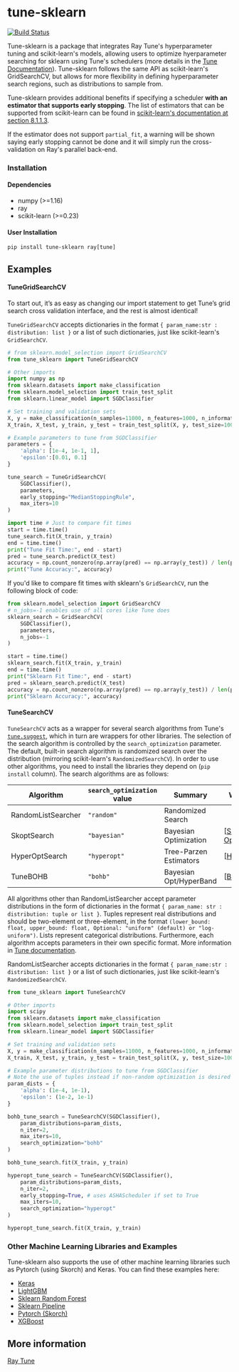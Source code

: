 # tune-sklearn
[![Build Status](https://travis-ci.com/ray-project/tune-sklearn.svg?branch=master)](https://travis-ci.com/ray-project/tune-sklearn)

Tune-sklearn is a package that integrates Ray Tune's hyperparameter tuning and scikit-learn's models, allowing users to optimize hyerparameter searching for sklearn using Tune's schedulers (more details in the [Tune Documentation](http://tune.io/)). 
Tune-sklearn follows the same API as scikit-learn's GridSearchCV, but allows for more flexibility in defining hyperparameter search regions, such as distributions to sample from.

Tune-sklearn provides additional benefits if specifying a scheduler **with an estimator that supports early stopping**. The list of estimators that can be supported from scikit-learn can be found in [scikit-learn's documentation at section 8.1.1.3](https://scikit-learn.org/stable/modules/computing.html#strategies-to-scale-computationally-bigger-data). 

If the estimator does not support `partial_fit`, a warning will be shown saying early stopping cannot be done and it will simply run the cross-validation on Ray's parallel back-end.

### Installation

#### Dependencies
- numpy (>=1.16)
- ray
- scikit-learn (>=0.23)

#### User Installation

`pip install tune-sklearn ray[tune]`

## Examples

#### TuneGridSearchCV
To start out, it’s as easy as changing our import statement to get Tune’s grid search cross validation interface, and the rest is almost identical!

`TuneGridSearchCV` accepts dictionaries in the format `{ param_name:str : distribution: list }` or a list of such dictionaries, just like scikit-learn's `GridSearchCV`.

```python
# from sklearn.model_selection import GridSearchCV
from tune_sklearn import TuneGridSearchCV

# Other imports
import numpy as np
from sklearn.datasets import make_classification
from sklearn.model_selection import train_test_split
from sklearn.linear_model import SGDClassifier

# Set training and validation sets
X, y = make_classification(n_samples=11000, n_features=1000, n_informative=50, n_redundant=0, n_classes=10, class_sep=2.5)
X_train, X_test, y_train, y_test = train_test_split(X, y, test_size=1000)

# Example parameters to tune from SGDClassifier
parameters = {
    'alpha': [1e-4, 1e-1, 1],
    'epsilon':[0.01, 0.1]
}

tune_search = TuneGridSearchCV(
    SGDClassifier(),
    parameters,
    early_stopping="MedianStoppingRule",
    max_iters=10
)

import time # Just to compare fit times
start = time.time()
tune_search.fit(X_train, y_train)
end = time.time()
print("Tune Fit Time:", end - start)
pred = tune_search.predict(X_test)
accuracy = np.count_nonzero(np.array(pred) == np.array(y_test)) / len(pred)
print("Tune Accuracy:", accuracy)
```

If you'd like to compare fit times with sklearn's `GridSearchCV`, run the following block of code:

```python
from sklearn.model_selection import GridSearchCV
# n_jobs=-1 enables use of all cores like Tune does
sklearn_search = GridSearchCV(
    SGDClassifier(),
    parameters, 
    n_jobs=-1
)

start = time.time()
sklearn_search.fit(X_train, y_train)
end = time.time()
print("Sklearn Fit Time:", end - start)
pred = sklearn_search.predict(X_test)
accuracy = np.count_nonzero(np.array(pred) == np.array(y_test)) / len(pred)
print("Sklearn Accuracy:", accuracy)
```

#### TuneSearchCV

`TuneSearchCV` acts as a wrapper for several search algorithms from Tune's [`tune.suggest`](https://docs.ray.io/en/master/tune/api_docs/suggestion.html), which in turn are wrappers for other libraries. The selection of the search algorithm is controlled by the `search_optimization` parameter. The default, built-in search algorithm is randomized search over the distribution (mirroring scikit-learn's `RandomizedSearchCV`). In order to use other algorithms, you need to install the libraries they depend on (`pip install` column). The search algorithms are as follows:

| Algorithm          | `search_optimization` value | Summary                | Website                                                 | `pip install`              |
|--------------------|-----------------------------|------------------------|---------------------------------------------------------|--------------------------|
| RandomListSearcher | `"random"`                  | Randomized Search      |                                                         | built-in                 |
| SkoptSearch        | `"bayesian"`                | Bayesian Optimization  | [[Scikit-Optimize](https://scikit-optimize.github.io/)] | `scikit-optimize`        |
| HyperOptSearch     | `"hyperopt"`                | Tree-Parzen Estimators | [[HyperOpt](http://hyperopt.github.io/hyperopt)]        | `hyperopt`               |
| TuneBOHB           | `"bohb"`                    | Bayesian Opt/HyperBand | [[BOHB](https://github.com/automl/HpBandSter)]          | `hpbandster ConfigSpace` |

All algorithms other than RandomListSearcher accept parameter distributions in the form of dictionaries in the format `{ param_name: str : distribution: tuple or list }`. Tuples represent real distributions and should be two-element or three-element, in the format `(lower_bound: float, upper_bound: float, Optional: "uniform" (default) or "log-uniform")`. Lists represent categorical distributions. Furthermore, each algorithm accepts parameters in their own specific format. More information in [Tune documentation](https://docs.ray.io/en/master/tune/api_docs/suggestion.html).

RandomListSearcher accepts dictionaries in the format `{ param_name:str : distribution: list }` or a list of such dictionaries, just like scikit-learn's `RandomizedSearchCV`.

```python
from tune_sklearn import TuneSearchCV

# Other imports
import scipy
from sklearn.datasets import make_classification
from sklearn.model_selection import train_test_split
from sklearn.linear_model import SGDClassifier

# Set training and validation sets
X, y = make_classification(n_samples=11000, n_features=1000, n_informative=50, n_redundant=0, n_classes=10, class_sep=2.5)
X_train, X_test, y_train, y_test = train_test_split(X, y, test_size=1000)

# Example parameter distributions to tune from SGDClassifier
# Note the use of tuples instead if non-random optimization is desired
param_dists = {
    'alpha': (1e-4, 1e-1),
    'epsilon': (1e-2, 1e-1)
}

bohb_tune_search = TuneSearchCV(SGDClassifier(),
    param_distributions=param_dists,
    n_iter=2,
    max_iters=10,
    search_optimization="bohb"
)

bohb_tune_search.fit(X_train, y_train)

hyperopt_tune_search = TuneSearchCV(SGDClassifier(),
    param_distributions=param_dists,
    n_iter=2,
    early_stopping=True, # uses ASHAScheduler if set to True
    max_iters=10,
    search_optimization="hyperopt"
)

hyperopt_tune_search.fit(X_train, y_train)
```

### Other Machine Learning Libraries and Examples
Tune-sklearn also supports the use of other machine learning libraries such as Pytorch (using Skorch) and Keras. You can find these examples here:
* [Keras](https://github.com/ray-project/tune-sklearn/blob/master/examples/keras_example.py)
* [LightGBM](https://github.com/ray-project/tune-sklearn/blob/master/examples/lgbm.py)
* [Sklearn Random Forest](https://github.com/ray-project/tune-sklearn/blob/master/examples/random_forest.py)
* [Sklearn Pipeline](https://github.com/ray-project/tune-sklearn/blob/master/examples/sklearn_pipeline.py)
* [Pytorch (Skorch)](https://github.com/ray-project/tune-sklearn/blob/master/examples/torch_nn.py)
* [XGBoost](https://github.com/ray-project/tune-sklearn/blob/master/examples/xgbclassifier.py)

## More information
[Ray Tune](https://ray.readthedocs.io/en/latest/tune.html)
